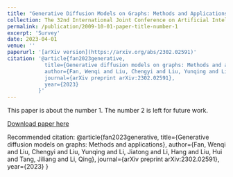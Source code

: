 ```yaml
---
title: "Generative Diffusion Models on Graphs: Methods and Applications"
collection: The 32nd International Joint Conference on Artificial Intelligence (IJCAI)
permalink: /publication/2009-10-01-paper-title-number-1
excerpt: 'Survey'
date: 2023-04-01
venue: ''
paperurl: '[arXiv version](https://arxiv.org/abs/2302.02591)'
citation: '@article{fan2023generative,
            title={Generative diffusion models on graphs: Methods and applications},
            author={Fan, Wenqi and Liu, Chengyi and Liu, Yunqing and Li, Jiatong and Li, Hang and Liu, Hui and Tang, Jiliang and Li, Qing},
            journal={arXiv preprint arXiv:2302.02591},
            year={2023}
          }'
---
```

This paper is about the number 1. The number 2 is left for future work.

[Download paper here](https://arxiv.org/abs/2302.02591)

Recommended citation: @article{fan2023generative,
                        title={Generative diffusion models on graphs: Methods and applications},
                        author={Fan, Wenqi and Liu, Chengyi and Liu, Yunqing and Li, Jiatong and Li, Hang and Liu, Hui and Tang, Jiliang and Li, Qing},
                        journal={arXiv preprint arXiv:2302.02591},
                        year={2023}
                      }
